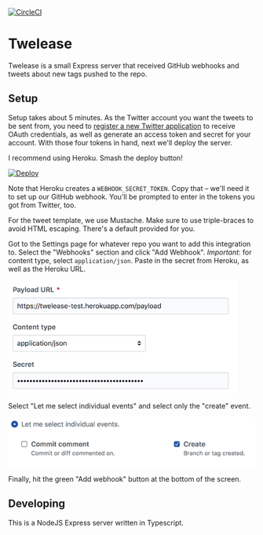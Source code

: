[![CircleCI](https://circleci.com/gh/ashfurrow/twelease.svg?style=svg)](https://circleci.com/gh/ashfurrow/twelease)

Twelease
========

Twelease is a small Express server that received GitHub webhooks and tweets about new tags pushed to the repo.

Setup
-----

Setup takes about 5 minutes. As the Twitter account you want the tweets to be sent from, you need to [register a new Twitter application](https://apps.twitter.com/app/new) to receive OAuth credentials, as well as generate an access token and secret for your account. With those four tokens in hand, next we'll deploy the server.

I recommend using Heroku. Smash the deploy button!

[![Deploy](https://www.herokucdn.com/deploy/button.svg)](https://heroku.com/deploy)

Note that Heroku creates a `WEBHOOK_SECRET_TOKEN`. Copy that – we'll need it to set up our GitHub webhook. You'll be prompted to enter in the tokens you got from Twitter, too.

For the tweet template, we use Mustache. Make sure to use triple-braces to avoid HTML escaping. There's a default provided for you.

Got to the Settings page for whatever repo you want to add this integration to. Select the "Webhooks" section and click "Add Webhook". *Important*: for content type, select `application/json`. Paste in the secret from Heroku, as well as the Heroku URL. 

![Webhook settings](docs/webhook_settings.png)

Select "Let me select individual events" and select only the "create" event.

![Webhook settings](docs/webhook_events.png)

Finally, hit the green "Add webhook" button at the bottom of the screen.

Developing
----------

This is a NodeJS Express server written in Typescript.
